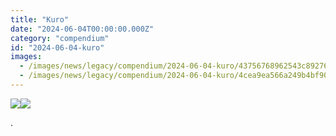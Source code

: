 ```yaml
---
title: "Kuro"
date: "2024-06-04T00:00:00.000Z"
category: "compendium"
id: "2024-06-04-kuro"
images:
  - /images/news/legacy/compendium/2024-06-04-kuro/43756768962543c89276a1c709d8d08a_002.webp
  - /images/news/legacy/compendium/2024-06-04-kuro/4cea9ea566a249b4bf9040724251d3db.webp
---
```


![](/images/news/legacy/compendium/2024-06-04-kuro/43756768962543c89276a1c709d8d08a_002.webp)![](/images/news/legacy/compendium/2024-06-04-kuro/4cea9ea566a249b4bf9040724251d3db.webp)

  

.
